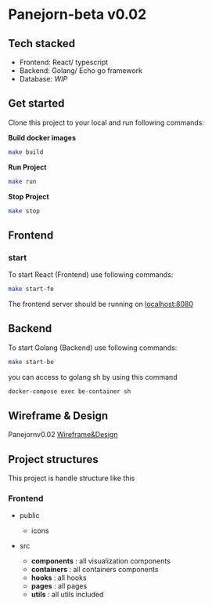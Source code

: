 # Panejorn-beta v0.02

## Tech stacked
- Frontend: React/ typescript
- Backend: Golang/ Echo go framework
- Database: *WIP*

## Get started
Clone this project to your local and run following commands:

**Build docker images**
```sh
make build
```
**Run Project**
```sh
make run
```
**Stop Project**
```sh
make stop
```


## Frontend
### start
To start React (Frontend) use following commands:
```sh
make start-fe
```
The frontend server should be running on [localhost:8080](https://localhost:8080)

## Backend
To start Golang (Backend) use following commands:
```sh
make start-be
```
you can access to golang sh by using this command
```sh
docker-compose exec be-container sh
```

## Wireframe & Design
Panejornv0.02 [Wireframe&Design](https://www.figma.com/file/V1ouHFM6acG9L1xGNmbxZf/Panejorn-app-ver0.2?node-id=0%3A1)

## Project structures

This project is handle structure like this

### Frontend
- public
  - icons

- src
  - **components** : all visualization components
  - **containers** : all containers components
  - **hooks** : all hooks 
  - **pages** : all pages
  - **utils** : all utils included
